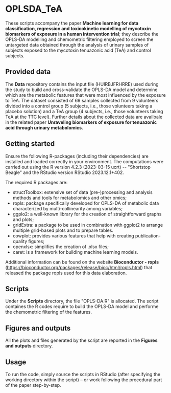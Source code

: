 # OPLSDA_TeA
These scripts accompany the paper **Machine learning for data classification, regression and toxicokinetic modelling of mycotoxin biomarkers of exposure in a human intervention trial**; they describe the OPLS-DA modelling and chemometric filtering employed to screen the untargeted data obtained through the analysis of urinary samples of subjects exposed to the mycotoxin tenuazonic acid (TeA) and control subjects.

## Provided data
The **Data** repository contains the input file (HUIRBJFRHRRE) used during the study to build and cross-validate the OPLS-DA model and determine which are the metabolic features that were most influenced by the exposure to TeA. The dataset consisted of 69 samples collected from 9 volunteers divided into a control group (5 subjects, i.e., those volunteers taking a placebo solution) and a TeA group (4 subjects, i.e., those volunteers taking TeA at the TTC level). Further details about the collected data are availbale in the related paper **Unraveling biomarkers of exposure for tenuazonic acid through urinary metabolomics**. 

## Getting started
Ensure the following R-packages (including their dependencies) are installed and loaded correctly in your environment. The computations were carried out using the R version 4.2.3 (2023-03-15 ucrt) -- "Shortstop Beagle" and the RStudio version RStudio 2023.12.1+402.

The required R packages are:

* structToolbox: extensive set of data (pre-)processing and analysis methods and tools for metabolomics and other omics;
* ropls: package specifically developed for OPLS-DA of metabolic data characterized by multi-collinearity among variables;
* ggplo2: a well-known library for the creation of straightforward graphs and plots;
* gridExtra: a package to be used in combination with ggplot2 to arrange multiple grid-based plots and to prepare tables.
* cowplot: provides various features that help with creating publication-quality figures;
* openxlsx: simplifies the creation of .xlsx files;
* caret: is a framework for building machine learning models.

Additional information can be found on the website **Bioconductor - ropls** (https://bioconductor.org/packages/release/bioc/html/ropls.html) that released the package ropls used for this data elaboration.
  
## Scripts
Under the **Scripts** directory, the file "OPLS-DA.R" is allocated. The script containes the R codes require to build the OPLS-DA model and performe the chemometric filtering of the features. 

## Figures and outputs
All the plots and files generated by the script are reported in the **Figures and outputs** directory.

## Usage
To run the code, simply source the scripts in RStudio (after specifying the working directory within the script) – or work following the procedural part of the paper step-by-step.
